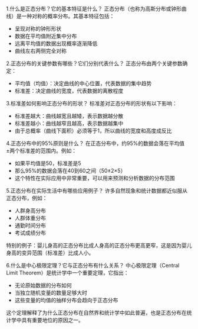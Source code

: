 1.什么是正态分布？它的基本特征是什么？
正态分布（也称为高斯分布或钟形曲线）是一种对称的概率分布。其基本特征包括：
- 呈现对称的钟形形状
- 数据在平均值附近集中分布
- 远离平均值的数据出现概率逐渐降低
- 曲线左右两侧完全对称

2.正态分布的关键参数有哪些？它们分别代表什么？
正态分布由两个关键参数确定：
- 平均值（均值）：决定曲线的中心位置，代表数据的集中趋势
- 标准差：决定曲线的宽度，代表数据的离散程度

3.标准差如何影响正态分布的形状？
标准差对正态分布的形状有以下影响：
- 标准差越大：曲线越宽且越矮，表示数据越分散
- 标准差越小：曲线越窄且越高，表示数据越集中
- 由于总概率（曲线下面积）必须等于1，所以曲线的宽度和高度成反比

4.正态分布中的95%原则是什么？
在正态分布中，约95%的数据会落在平均值±两个标准差的范围内。例如：
- 如果平均值是50，标准差是5
- 那么95%的数据会落在40到60之间（50±2×5）
- 这个特性在实际应用中非常重要，可以用来预测和分析数据的分布范围

5.正态分布在实际生活中有哪些应用例子？
许多自然现象和统计数据都近似服从正态分布，例如：
- 人群身高分布
- 人群体重分布
- 通勤时间分布
- 考试成绩分布

特别的例子：婴儿身高的正态分布比成人身高的正态分布更高更窄，这是因为婴儿身高的变异范围（标准差）比成人小。

6.什么是中心极限定理？它与正态分布有什么关系？
中心极限定理（Central Limit Theorem）是统计学中一个重要定理，它指出：
- 无论原始数据的分布如何
- 当独立随机变量的数量足够大时
- 这些变量的均值的抽样分布会趋向于正态分布

这个定理解释了为什么正态分布在自然界和统计学中如此普遍，也是正态分布在统计学中具有重要地位的原因之一。